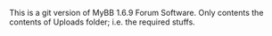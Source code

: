This is a git version of MyBB 1.6.9 Forum Software.
Only contents the contents of Uploads folder; i.e. the required stuffs. 
